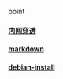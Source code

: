 point

#### [内网穿透](../network/内网穿透.md)

#### [markdown](../network/markdown.md)

#### [debian-install](../point/debian-install.md)




